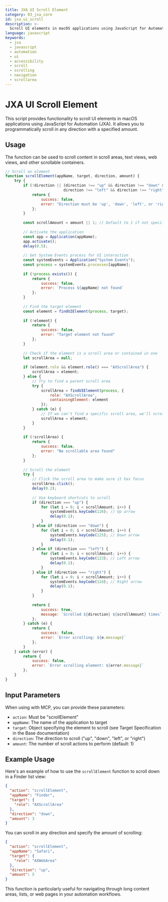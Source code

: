 ```yaml
---
title: JXA UI Scroll Element
category: 03_jxa_core
id: jxa_ui_scroll
description: >-
  Scroll UI elements in macOS applications using JavaScript for Automation (JXA).
language: javascript
keywords:
  - jxa
  - javascript
  - automation
  - ui
  - accessibility
  - scroll
  - scrolling
  - navigation
  - scrollarea
---
```


# JXA UI Scroll Element

This script provides functionality to scroll UI elements in macOS applications using JavaScript for Automation (JXA). It allows you to programmatically scroll in any direction with a specified amount.

## Usage

The function can be used to scroll content in scroll areas, text views, web views, and other scrollable containers.

```javascript
// Scroll an element
function scrollElement(appName, target, direction, amount) {
    try {
        if (!direction || (direction !== "up" && direction !== "down" && 
                          direction !== "left" && direction !== "right")) {
            return {
                success: false,
                error: "Direction must be 'up', 'down', 'left', or 'right'"
            };
        }
        
        const scrollAmount = amount || 1; // Default to 1 if not specified
        
        // Activate the application
        const app = Application(appName);
        app.activate();
        delay(0.5);
        
        // Get System Events process for UI interaction
        const systemEvents = Application("System Events");
        const process = systemEvents.processes[appName];
        
        if (!process.exists()) {
            return {
                success: false,
                error: `Process ${appName} not found`
            };
        }
        
        // Find the target element
        const element = findUIElement(process, target);
        
        if (!element) {
            return {
                success: false,
                error: "Target element not found"
            };
        }
        
        // Check if the element is a scroll area or contained in one
        let scrollArea = null;
        
        if (element.role && element.role() === "AXScrollArea") {
            scrollArea = element;
        } else {
            // Try to find a parent scroll area
            try {
                scrollArea = findUIElement(process, {
                    role: "AXScrollArea",
                    containingElement: element
                });
            } catch (e) {
                // If we can't find a specific scroll area, we'll scroll the element directly
                scrollArea = element;
            }
        }
        
        if (!scrollArea) {
            return {
                success: false,
                error: "No scrollable area found"
            };
        }
        
        // Scroll the element
        try {
            // Click the scroll area to make sure it has focus
            scrollArea.click();
            delay(0.2);
            
            // Use keyboard shortcuts to scroll
            if (direction === "up") {
                for (let i = 0; i < scrollAmount; i++) {
                    systemEvents.keyCode(126); // Up arrow
                    delay(0.1);
                }
            } else if (direction === "down") {
                for (let i = 0; i < scrollAmount; i++) {
                    systemEvents.keyCode(125); // Down arrow
                    delay(0.1);
                }
            } else if (direction === "left") {
                for (let i = 0; i < scrollAmount; i++) {
                    systemEvents.keyCode(123); // Left arrow
                    delay(0.1);
                }
            } else if (direction === "right") {
                for (let i = 0; i < scrollAmount; i++) {
                    systemEvents.keyCode(124); // Right arrow
                    delay(0.1);
                }
            }
            
            return {
                success: true,
                message: `Scrolled ${direction} ${scrollAmount} times`
            };
        } catch (e) {
            return {
                success: false,
                error: `Error scrolling: ${e.message}`
            };
        }
    } catch (error) {
        return {
            success: false,
            error: `Error scrolling element: ${error.message}`
        };
    }
}
```

## Input Parameters

When using with MCP, you can provide these parameters:

- `action`: Must be "scrollElement"
- `appName`: The name of the application to target
- `target`: Object specifying the element to scroll (see Target Specification in the Base documentation)
- `direction`: The direction to scroll ("up", "down", "left", or "right")
- `amount`: The number of scroll actions to perform (default: 1)

## Example Usage

Here's an example of how to use the `scrollElement` function to scroll down in a Finder list view:

```json
{
  "action": "scrollElement",
  "appName": "Finder",
  "target": {
    "role": "AXScrollArea"
  },
  "direction": "down",
  "amount": 3
}
```

You can scroll in any direction and specify the amount of scrolling:

```json
{
  "action": "scrollElement",
  "appName": "Safari",
  "target": {
    "role": "AXWebArea"
  },
  "direction": "up",
  "amount": 5
}
```

This function is particularly useful for navigating through long content areas, lists, or web pages in your automation workflows.